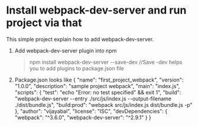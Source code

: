 # Install webpack-dev-server and run project via that

This simple project explain how to add webpack-dev-server.

1. Add webpack-dev-server plugin into npm
   >npm install webpack-dev-server  --save-dev   //Save -dev helps you to add plugins to package.json file

2. Package.json looks like
	{
	  "name": "first_project_webpack",
	  "version": "1.0.0",
	  "description": "sample project webpack",
	  "main": "index.js",
	  "scripts": {
		"test": "echo \"Error: no test specified\" && exit 1",
		"build": "webpack-dev-server --entry ./src/js/index.js --output-filename ./dist/bundle.js",
		"build:prod": "webpack src/js/index.js dist/bundle.js -p"
	  },
	  "author": "vijayabal",
	  "license": "ISC",
	  "devDependencies": {
		"webpack": "^3.6.0",
		"webpack-dev-server": "^2.9.1"
	  }
	}	
  
